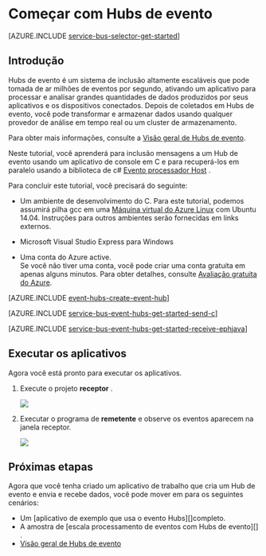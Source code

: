 <properties
    pageTitle="Introdução ao evento Hubs em C | Microsoft Azure"
    description="Siga este tutorial para começar a usar o Azure evento Hubs; enviando eventos em C e recebê-los em Java usando o Host de processador do evento."
    services="event-hubs"
    documentationCenter=""
    authors="jtaubensee"
    manager="timlt"
    editor=""/>

<tags
    ms.service="event-hubs"
    ms.workload="na"
    ms.tgt_pltfrm="c"
    ms.devlang="csharp"
    ms.topic="article"
    ms.date="09/27/2016"
    ms.author="jotaub;sethm"/>

# <a name="get-started-with-event-hubs"></a>Começar com Hubs de evento

[AZURE.INCLUDE [service-bus-selector-get-started](../../includes/service-bus-selector-get-started.md)]

## <a name="introduction"></a>Introdução

Hubs de evento é um sistema de inclusão altamente escaláveis que pode tomada de ar milhões de eventos por segundo, ativando um aplicativo para processar e analisar grandes quantidades de dados produzidos por seus aplicativos e os dispositivos conectados. Depois de coletados em Hubs de evento, você pode transformar e armazenar dados usando qualquer provedor de análise em tempo real ou um cluster de armazenamento.

Para obter mais informações, consulte a [Visão geral de Hubs de evento][].

Neste tutorial, você aprenderá para inclusão mensagens a um Hub de evento usando um aplicativo de console em C e para recuperá-los em paralelo usando a biblioteca de c# [Evento processador Host][] .

Para concluir este tutorial, você precisará do seguinte:

+ Um ambiente de desenvolvimento do C. Para este tutorial, podemos assumirá pilha gcc em uma [Máquina virtual do Azure Linux](../virtual-machines/virtual-machines-linux-quick-create-cli.md) com Ubuntu 14.04. Instruções para outros ambientes serão fornecidas em links externos.

+ Microsoft Visual Studio Express para Windows

+ Uma conta do Azure active. <br/>Se você não tiver uma conta, você pode criar uma conta gratuita em apenas alguns minutos. Para obter detalhes, consulte <a href="http://azure.microsoft.com/pricing/free-trial/?WT.mc_id=A0E0E5C02&amp;returnurl=http%3A%2F%2Fazure.microsoft.com%2Fen-us%2Fdevelop%2Fmobile%2Ftutorials%2Fget-started%2F" target="_blank">Avaliação gratuita do Azure</a>.

[AZURE.INCLUDE [event-hubs-create-event-hub](../../includes/event-hubs-create-event-hub.md)]

[AZURE.INCLUDE [service-bus-event-hubs-get-started-send-c](../../includes/service-bus-event-hubs-get-started-send-c.md)]

[AZURE.INCLUDE [service-bus-event-hubs-get-started-receive-ephjava](../../includes/service-bus-event-hubs-get-started-receive-ephjava.md)]

## <a name="run-the-applications"></a>Executar os aplicativos

Agora você está pronto para executar os aplicativos.

1.  Execute o projeto **receptor** .

    ![][21]

2.  Executar o programa de **remetente** e observe os eventos aparecem na janela receptor.

    ![][24]

## <a name="next-steps"></a>Próximas etapas

Agora que você tenha criado um aplicativo de trabalho que cria um Hub de evento e envia e recebe dados, você pode mover em para os seguintes cenários:

- Um [aplicativo de exemplo que usa o evento Hubs][]completo.
- A amostra de [escala processamento de eventos com Hubs de evento][] .
- [Visão geral de Hubs de evento][]

<!-- Images. -->
[21]: ./media/event-hubs-c-ephjava-getstarted/ephjava.png
[24]: ./media/event-hubs-c-ephjava-getstarted/receive-eph-c.png

<!-- Links -->
[Azure classic portal]: https://manage.windowsazure.com/
[Evento processador Host]: https://www.nuget.org/packages/Microsoft.Azure.ServiceBus.EventProcessorHost
[Visão geral de Hubs de evento]: event-hubs-overview.md
[aplicativo de exemplo que usa Hubs de evento]: https://code.msdn.microsoft.com/Service-Bus-Event-Hub-286fd097
[Dimensionar o processamento de eventos com Hubs de evento]: https://code.msdn.microsoft.com/Service-Bus-Event-Hub-45f43fc3
